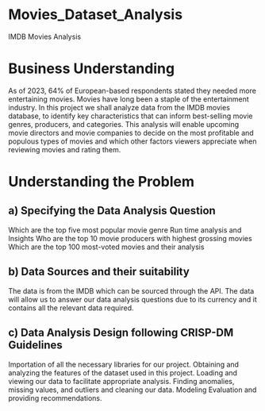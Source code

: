 # Movies_Dataset_Analysis

IMDB Movies Analysis

# Business Understanding
As of 2023, 64% of European-based respondents stated they needed more entertaining movies. Movies have long been a staple of the entertainment industry. In this project we shall analyze data from the IMDB movies database, to identify key characteristics that can inform best-selling movie genres, producers, and categories. This analysis will enable upcoming movie directors and movie companies to decide on the most profitable and populous types of movies and which other factors viewers appreciate when reviewing movies and rating them.

# Understanding the Problem
## a) Specifying the Data Analysis Question
Which are the top five most popular movie genre
Run time analysis and Insights
Who are the top 10 movie producers with highest grossing movies
Which are the top 100 most-voted movies and their analysis

## b) Data Sources and their suitability
The data is from the IMDB which can be sourced through the API. The data will allow us to answer our data analysis questions due to its currency and it contains all the relevant data required.

## c) Data Analysis Design following CRISP-DM Guidelines
Importation of all the necessary libraries for our project.
Obtaining and analyzing the features of the dataset used in this project.
Loading and viewing our data to facilitate appropriate analysis.
Finding anomalies, missing values, and outliers and cleaning our data.
Modeling
Evaluation and providing recommendations.
